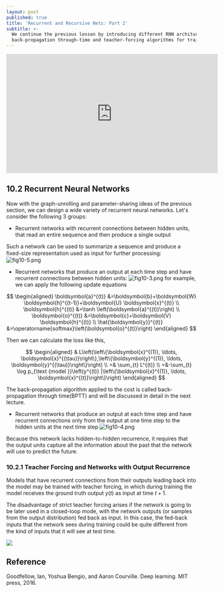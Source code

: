 ```yaml
---
layout: post
published: true
title: 'Recurrent and Recursive Nets: Part 2'
subtitle: >-
  We continue the previous lesson by introducing different RNN architures and
  back-propagation through-time and teacher-forcing algorithms for training.
---
```

<iframe width="560" height="315" src="https://www.youtube.com/embed/C08mT2VSHGg" frameborder="0" allow="accelerometer; autoplay; encrypted-media; gyroscope; picture-in-picture" allowfullscreen></iframe>

## 10.2 Recurrent Neural Networks
Now with the graph-unrolling and parameter-sharing ideas of the previous section, we can design a wide variety of recurrent neural networks. Let's consider the following 3 groups:

* Recurrent networks with recurrent connections between hidden units, that read an entire sequence and then produce a single output

Such a network can be used to summarize a sequence and produce a ﬁxed-size representation used as input for further processing:
![fig10-5.png]({{site.baseurl}}/assets/img/rnn/fig10-5.png)


* Recurrent networks that produce an output at each time step and have recurrent connections between hidden units:
![fig10-3.png]({{site.baseurl}}/assets/img/rnn/fig10-3.png)
for example, we can apply the following update equations

$$
\begin{aligned}
\boldsymbol{a}^{(t)} &=\boldsymbol{b}+\boldsymbol{W} \boldsymbol{h}^{(t-1)}+\boldsymbol{U} \boldsymbol{x}^{(t)} \\
\boldsymbol{h}^{(t)} &=\tanh \left(\boldsymbol{a}^{(t)}\right) \\
\boldsymbol{o}^{(t)} &=\boldsymbol{c}+\boldsymbol{V} \boldsymbol{h}^{(t)} \\
\hat{\boldsymbol{y}}^{(t)} &=\operatorname{softmax}\left(\boldsymbol{o}^{(t)}\right)
\end{aligned}
$$

Then we can calculate the loss like this,

$$
\begin{aligned}
& L\left(\left\{\boldsymbol{x}^{(1)}, \ldots, \boldsymbol{x}^{(\tau)}\right\},\left\{\boldsymbol{y}^{(1)}, \ldots, \boldsymbol{y}^{(\tau)}\right\}\right) \\
=& \sum_{t} L^{(t)} \\
=&-\sum_{t} \log p_{\text {model }}\left(y^{(t)} |\left\{\boldsymbol{x}^{(1)}, \ldots, \boldsymbol{x}^{(t)}\right\}\right)
\end{aligned}
$$

The back-propagation algorithm applied to the cost is called back-propagation through time(BPTT) and will be discussed in detail in the next lecture.

* Recurrent networks that produce an output at each time step and have recurrent connections only from the output at one time step to the hidden units at the next time step
![fig10-4.png]({{site.baseurl}}/assets/img/rnn/fig10-4.png)

Because this network lacks hidden-to-hidden recurrence, it requires that the output units capture all the information about the past that the network will use to predict the future.


### 10.2.1 Teacher Forcing and Networks with Output Recurrence
Models that have recurrent connections from their outputs leading back into the model may be trained with teacher forcing, in which during training the model receives the ground truth output $y(t)$ as input at time $t+ 1$.

The disadvantage of strict teacher forcing arises if the network is going to be later used in a closed-loop mode, with the network outputs (or samples from the output distribution) fed back as input. In this case, the fed-back inputs that the network sees during training could be quite diﬀerent from the kind of inputs that it will see at test time.

![]({{site.baseurl}}/assets/img/rnn/fig10-6.png)


## Reference
Goodfellow, Ian, Yoshua Bengio, and Aaron Courville. Deep learning. MIT press, 2016.
